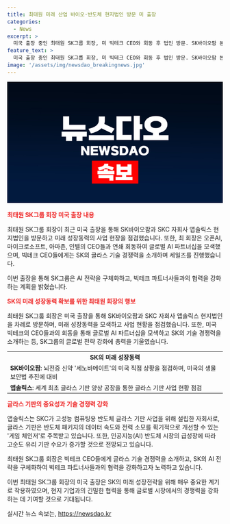 ```yaml
---
title: 최태원 미래 산업 바이오·반도체 현지법인 방문 미 출장
categories:
  - News
excerpt: >
  미국 출장 중인 최태원 SK그룹 회장, 미 빅테크 CEO와 회동 후 법인 방문. SK바이오팜 본사에서 뇌전증 혁신 신약 세노바메이트 상황 점검. 다음날 앱솔릭스 방문해 글라스 기판 공장 현황 점검. SK의 AI 전략 구체화 위해 빅테크 CEO들에게 글라스 기술 소개. SK는 빅테크와의 협력을 통해 AI 전략 강화 방침.
feature_text: >
  미국 출장 중인 최태원 SK그룹 회장, 미 빅테크 CEO와 회동 후 법인 방문. SK바이오팜 본사에서 뇌전증 혁신 신약 세노바메이트 상황 점검. 다음날 앱솔릭스 방문해 글라스 기판 공장 현황 점검. SK의 AI 전략 구체화 위해 빅테크 CEO들에게 글라스 기술 소개. SK는 빅테크와의 협력을 통해 AI 전략 강화 방침.
image: '/assets/img/newsdao_breakingnews.jpg'
---
```


<p><img src="/assets/img/newsdao_breakingnews.jpg" alt="bookingtag 속보" /></p>

<p><b><span style="color: #ee2323;">최태원 SK그룹 회장 미국 출장 내용</span></b></p>

<p>최태원 SK그룹 회장이 최근 미국 출장을 통해 SK바이오팜과 SKC 자회사 앱솔릭스 현지법인을 방문하고 미래 성장동력의 사업 현장을 점검했습니다. 또한, 최 회장은 오픈AI, 마이크로소프트, 아마존, 인텔의 CEO들과 연쇄 회동하여 글로벌 AI 파트너십을 모색했으며, 빅테크 CEO들에게는 SK의 글라스 기술 경쟁력을 소개하며 세일즈를 진행했습니다.</p>

<p>이번 출장을 통해 SK그룹은 AI 전략을 구체화하고, 빅테크 파트너사들과의 협력을 강화하는 계획을 밝혔습니다.</p>

<p data-ke-size="size16"></p>

<p><b><span style="color: #ee2323;">SK의 미래 성장동력 확보를 위한 최태원 회장의 행보</span></b></p>

<p>최태원 SK그룹 회장은 미국 출장을 통해 SK바이오팜과 SKC 자회사 앱솔릭스 현지법인을 차례로 방문하며, 미래 성장동력을 모색하고 사업 현황을 점검했습니다. 또한, 미국 빅테크의 CEO들과의 회동을 통해 글로벌 AI 파트너십을 모색하고 SK의 기술 경쟁력을 소개하는 등, SK그룹의 글로벌 전략 강화에 총력을 기울였습니다.</p>

<p data-ke-size="size16"></p>

<table>
  <tr>
    <td style="text-align: center; height: 17px;"><b>SK의 미래 성장동력</b></td>
  </tr>
  <tr>
    <td><b>SK바이오팜</b>: 뇌전증 신약 '세노바메이트'의 미국 직점 상황을 점검하며, 미국의 생물보안법 추진에 대비</td>
  </tr>
  <tr>
    <td><b>앱솔릭스</b>: 세계 최초 글라스 기판 양상 공장을 통한 글라스 기판 사업 현황 점검</td>
  </tr>
</table>

<p data-ke-size="size16"></p>

<p><b><span style="color: #ee2323;">글라스 기판의 중요성과 기술 경쟁력 강화</span></b></p>

<p>앱솔릭스는 SKC가 고성능 컴퓨팅용 반도체 글라스 기판 사업을 위해 설립한 자회사로, 글라스 기판은 반도체 패키지의 데이터 속도와 전력 소모를 획기적으로 개선할 수 있는 '게임 체인저'로 주목받고 있습니다. 또한, 인공지능(AI) 반도체 시장의 급성장에 따라 고순도 유리 기판 수요가 증가할 것으로 전망되고 있습니다.</p>

<p>최태원 SK그룹 회장은 빅테크 CEO들에게 글라스 기술 경쟁력을 소개하고, SK의 AI 전략을 구체화하여 빅테크 파트너사들과의 협력을 강화하고자 노력하고 있습니다.</p>

<p data-ke-size="size16"></p>

<p>이번 최태원 SK그룹 회장의 미국 출장은 SK의 미래 성장전략을 위해 매우 중요한 계기로 작용하였으며, 현지 기업과의 긴밀한 협력을 통해 글로벌 시장에서의 경쟁력을 강화하는 데 기여할 것으로 기대됩니다.</p>
실시간 뉴스 속보는, <a href="https://newsdao.kr" rel="dofollow">https://newsdao.kr</a>


